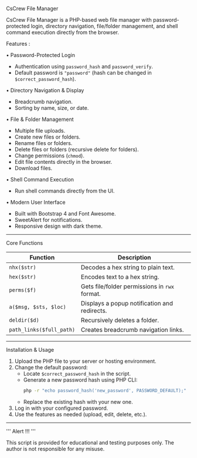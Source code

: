 CsCrew File Manager

CsCrew File Manager is a PHP-based web file manager with password-protected login, directory navigation, file/folder management, and shell command execution directly from the browser.

Features : 

• Password-Protected Login  
  - Authentication using `password_hash` and `password_verify`.  
  - Default password is `"password"` (hash can be changed in `$correct_password_hash`).  

• Directory Navigation & Display  
  - Breadcrumb navigation.  
  - Sorting by name, size, or date.  

• File & Folder Management  
  - Multiple file uploads.  
  - Create new files or folders.  
  - Rename files or folders.  
  - Delete files or folders (recursive delete for folders).  
  - Change permissions (`chmod`).  
  - Edit file contents directly in the browser.  
  - Download files.  

• Shell Command Execution  
  - Run shell commands directly from the UI.  

• Modern User Interface  
  - Built with Bootstrap 4 and Font Awesome.  
  - SweetAlert for notifications.  
  - Responsive design with dark theme.  

---

Core Functions

| Function                | Description |
|-------------------------|-------------|
| `nhx($str)`             | Decodes a hex string to plain text. |
| `hex($str)`             | Encodes text to a hex string. |
| `perms($f)`             | Gets file/folder permissions in `rwx` format. |
| `a($msg, $sts, $loc)`   | Displays a popup notification and redirects. |
| `deldir($d)`            | Recursively deletes a folder. |
| `path_links($full_path)`| Creates breadcrumb navigation links. |

---

Installation & Usage

1. Upload the PHP file to your server or hosting environment.  
2. Change the default password:  
   - Locate `$correct_password_hash` in the script.  
   - Generate a new password hash using PHP CLI:  
     ```bash
     php -r "echo password_hash('new_password', PASSWORD_DEFAULT);"
     ```
   - Replace the existing hash with your new one.    
3. Log in with your configured password.  
4. Use the features as needed (upload, edit, delete, etc.).  

---
'''
Alert !!!
'''

This script is provided for educational and testing purposes only. The author is not responsible for any misuse.
